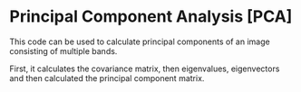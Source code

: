 # Principal Component Analysis [PCA]

This code can be used to calculate principal components of an image consisting of multiple bands.

First, it calculates the covariance matrix, then eigenvalues, eigenvectors and then calculated the principal component matrix.